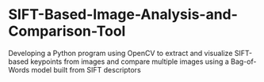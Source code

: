 # SIFT-Based-Image-Analysis-and-Comparison-Tool
Developing a Python program using OpenCV to extract and visualize SIFT-based keypoints from images and compare multiple images using a Bag-of-Words model built from SIFT descriptors

